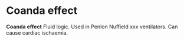 # Coanda effect

**Coanda effect** Fluid logic. Used in Penlon Nuffield xxx ventilators.
Can cause cardiac ischaemia.
